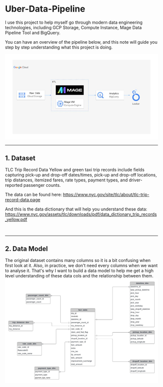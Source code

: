 # Uber-Data-Pipeline

I use this project to help myself go through modern data engineering technologies, including GCP Storage, Compute Instance, Mage Data Pipeline Tool and BigQuery.

You can have an overview of the pipeline below, and this note will guide you step by step understanding what this project is doing.

<img src='./architecture.jpg'>

<br>
<hr>

## 1. Dataset

TLC Trip Record Data Yellow and green taxi trip records include fields capturing pick-up and drop-off dates/times, pick-up and drop-off locations, trip distances, itemized fares, rate types, payment types, and driver-reported passenger counts.

The data can be found here: https://www.nyc.gov/site/tlc/about/tlc-trip-record-data.page

And this is the data dictionary that will help you understand these data: https://www.nyc.gov/assets/tlc/downloads/pdf/data_dictionary_trip_records_yellow.pdf

<br>
<hr>

## 2. Data Model

The original dataset contains many columns so it is a bit confusing when first look at it. Also, in practice, we don't need every columns when we want to analyse it. That's why I want to build a data model to help me get a high level understanding of these data cols and the relationship between them.
<img src='./data_model.jpeg'>
